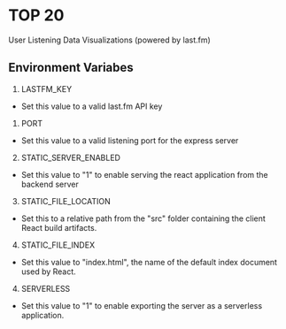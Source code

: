 # TOP 20

User Listening Data Visualizations (powered by last.fm)

## Environment Variabes

1. LASTFM_KEY

- Set this value to a valid last.fm API key

1. PORT

- Set this value to a valid listening port for the express server

2. STATIC_SERVER_ENABLED

- Set this value to "1" to enable serving the react application from the backend server

3. STATIC_FILE_LOCATION

- Set this to a relative path from the "src" folder containing the client React build artifacts.

4. STATIC_FILE_INDEX

- Set this value to "index.html", the name of the default index document used by React.

4. SERVERLESS

- Set this value to "1" to enable exporting the server as a serverless application.

